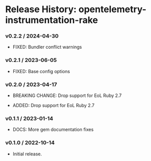 # Release History: opentelemetry-instrumentation-rake

### v0.2.2 / 2024-04-30

* FIXED: Bundler conflict warnings

### v0.2.1 / 2023-06-05

* FIXED: Base config options 

### v0.2.0 / 2023-04-17

* BREAKING CHANGE: Drop support for EoL Ruby 2.7 

* ADDED: Drop support for EoL Ruby 2.7 

### v0.1.1 / 2023-01-14

* DOCS: More gem documentation fixes 

### v0.1.0 / 2022-10-14

* Initial release.
